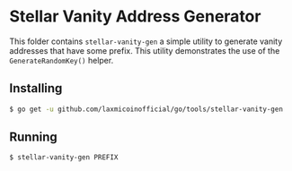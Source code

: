 # Stellar Vanity Address Generator

This folder contains `stellar-vanity-gen` a simple utility to generate vanity addresses that have some prefix.  This utility demonstrates the use of the
`GenerateRandomKey()` helper.

## Installing

```bash
$ go get -u github.com/laxmicoinofficial/go/tools/stellar-vanity-gen
```

## Running

```bash
$ stellar-vanity-gen PREFIX
```
